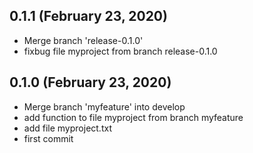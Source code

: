 ## 0.1.1 (February 23, 2020)
  - Merge branch 'release-0.1.0'
  - fixbug file myproject from branch release-0.1.0

## 0.1.0 (February 23, 2020)
  - Merge branch 'myfeature' into develop
  - add function to file myproject from branch myfeature
  - add file myproject.txt
  - first commit

